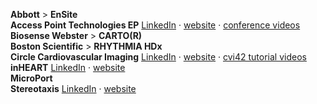 __Abbott__ > __EnSite__  
__Access Point Technologies EP__ [LinkedIn](https://www.linkedin.com/company/access-point-technologies-ep) · [website](http://www.accesspointus.com) · [conference videos](http://www.accesspointus.com/conference-videos.html)  
__Biosense Webster__ > __CARTO(R)__  
__Boston Scientific__ > __RHYTHMIA HDx__  
__Circle Cardiovascular Imaging__ [LinkedIn](https://www.linkedin.com/company/circle-cardiovascular-imaging-inc.) · [website](http://www.circlecvi.com) · [cvi42 tutorial videos](https://www.youtube.com/playlist?list=PLBSFtK_IG_fRDJQMEt0k_sndgTNFKVR7b)  
__inHEART__ [LinkedIn](https://www.linkedin.com/company/inheartmedical) · [website](https://www.inheart.fr)  
__MicroPort__  
__Stereotaxis__ [LinkedIn](https://www.linkedin.com/company/stereotaxis) · [website](http://www.stereotaxis.com)    
